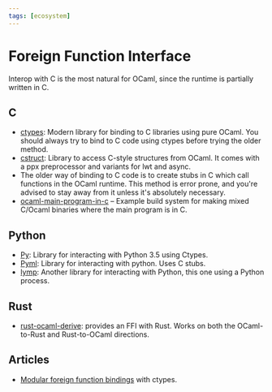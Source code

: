 ```yaml
---
tags: [ecosystem]
---
```


# Foreign Function Interface

Interop with C is the most natural for OCaml, since the runtime is partially written in C.

## C

* [ctypes](https://github.com/ocamllabs/ocaml-ctypes): Modern library for binding to C libraries using pure OCaml.
You should always try to bind to C code using ctypes before trying the older method.
* [cstruct](https://github.com/mirage/ocaml-cstruct): Library to access C-style structures from OCaml.
It comes with a ppx preprocessor and variants for lwt and async.
* The older way of binding to C code is to create stubs in C which call functions in the OCaml runtime.
This method is error prone, and you're advised to stay away from it unless it's absolutely necessary.
* [ocaml-main-program-in-c](https://github.com/johnwhitington/ocaml-main-program-in-c) – Example build system for making mixed C/Ocaml binaries where the main program is in C.

## Python

* [Py](https://github.com/zshipko/ocaml-py): Library for interacting with Python 3.5 using Ctypes.
* [Pyml](https://github.com/thierry-martinez/pyml): Library for interacting with python. Uses C stubs.
* [lymp](https://github.com/dbousque/lymp): Another library for interacting with Python, this one using a Python process.

## Rust

* [rust-ocaml-derive](https://github.com/ahrefs/rust-ocaml-derive): provides an FFI with Rust.
Works on both the OCaml-to-Rust and Rust-to-OCaml directions.

## Articles

* [Modular foreign function bindings](http://openmirage.org/blog/modular-foreign-function-bindings) with ctypes.
